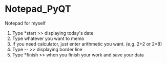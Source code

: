 # Notepad_PyQT
Notepad for myself


1. Type *start >> displaying today's date
2. Type whatever you want to memo
3. If you need calculator, just enter arithmetic you want. (e.g. 2+2 or 2*8)
4. Type -- >> displaying border line
5. Type *finish >> when you finish your work and save your data
